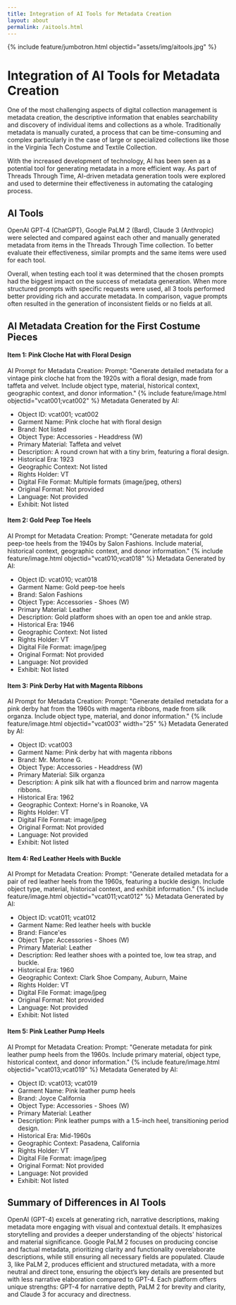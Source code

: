 ```yaml
---
title: Integration of AI Tools for Metadata Creation
layout: about
permalink: /aitools.html
---
```

{% include feature/jumbotron.html objectid="assets/img/aitools.jpg" %}
# Integration of AI Tools for Metadata Creation
One of the most challenging aspects of digital collection management is metadata creation, the descriptive information that enables searchability and discovery of individual items and collections as a whole. Traditionally metadata is manually curated, a process that can be time-consuming and complex particularly in the case of large or specialized collections like those in the Virginia Tech Costume and Textile Collection.

With the increased development of technology, AI has been seen as a potential tool for generating metadata in a more efficient way. As part of Threads Through Time, AI-driven metadata generation tools were explored and used to determine their effectiveness in automating the cataloging process.  

## AI Tools
OpenAI GPT-4 (ChatGPT), Google PaLM 2 (Bard), Claude 3 (Anthropic) were selected and compared against each other and manually generated metadata from items in the Threads Through Time collection. To better evaluate their effectiveness, similar prompts and the same items were used for each tool.

Overall, when testing each tool it was determined that the chosen prompts had the biggest impact on the success of metadata generation. When more structured prompts with specific requests were used, all 3 tools performed better providing rich and accurate metadata. In comparison, vague prompts often resulted in the generation of inconsistent fields or no fields at all.
## AI Metadata Creation for the First Costume Pieces
#### Item 1: Pink Cloche Hat with Floral Design
AI Prompt for Metadata Creation:
Prompt: "Generate detailed metadata for a vintage pink cloche hat from the 1920s with a floral design, made from taffeta and velvet. Include object type, material, historical context, geographic context, and donor information."
{% include feature/image.html objectid="vcat001;vcat002" %}
Metadata Generated by AI:
- Object ID: vcat001; vcat002
- Garment Name: Pink cloche hat with floral design
- Brand: Not listed
- Object Type: Accessories - Headdress (W)
- Primary Material: Taffeta and velvet
- Description: A round crown hat with a tiny brim, featuring a floral design.
- Historical Era: 1923
- Geographic Context: Not listed
- Rights Holder: VT
- Digital File Format: Multiple formats (image/jpeg, others)
- Original Format: Not provided
- Language: Not provided
- Exhibit: Not listed

#### Item 2: Gold Peep Toe Heels
AI Prompt for Metadata Creation:
Prompt: "Generate metadata for gold peep-toe heels from the 1940s by Salon Fashions. Include material, historical context, geographic context, and donor information."
{% include feature/image.html objectid="vcat010;vcat018" %}
Metadata Generated by AI:
- Object ID: vcat010; vcat018
- Garment Name: Gold peep-toe heels
- Brand: Salon Fashions
- Object Type: Accessories - Shoes (W)
- Primary Material: Leather
- Description: Gold platform shoes with an open toe and ankle strap.
- Historical Era: 1946
- Geographic Context: Not listed
- Rights Holder: VT
- Digital File Format: image/jpeg
- Original Format: Not provided
- Language: Not provided
- Exhibit: Not listed

#### Item 3: Pink Derby Hat with Magenta Ribbons
AI Prompt for Metadata Creation:
Prompt: "Generate detailed metadata for a pink derby hat from the 1960s with magenta ribbons, made from silk organza. Include object type, material, and donor information."
{% include feature/image.html objectid="vcat003" width="25" %}
Metadata Generated by AI:
- Object ID: vcat003
- Garment Name: Pink derby hat with magenta ribbons
- Brand: Mr. Mortone G.
- Object Type: Accessories - Headdress (W)
- Primary Material: Silk organza
- Description: A pink silk hat with a flounced brim and narrow magenta ribbons.
- Historical Era: 1962
- Geographic Context: Horne's in Roanoke, VA
- Rights Holder: VT
- Digital File Format: image/jpeg
- Original Format: Not provided
- Language: Not provided
- Exhibit: Not listed

#### Item 4: Red Leather Heels with Buckle
AI Prompt for Metadata Creation:
Prompt: "Generate detailed metadata for a pair of red leather heels from the 1960s, featuring a buckle design. Include object type, material, historical context, and exhibit information."
{% include feature/image.html objectid="vcat011;vcat012" %}
Metadata Generated by AI:
- Object ID: vcat011; vcat012
- Garment Name: Red leather heels with buckle
- Brand: Fiance'es
- Object Type: Accessories - Shoes (W)
- Primary Material: Leather
- Description: Red leather shoes with a pointed toe, low tea strap, and buckle.
- Historical Era: 1960
- Geographic Context: Clark Shoe Company, Auburn, Maine
- Rights Holder: VT
- Digital File Format: image/jpeg
- Original Format: Not provided
- Language: Not provided
- Exhibit: Not listed

#### Item 5: Pink Leather Pump Heels
AI Prompt for Metadata Creation:
Prompt: "Generate metadata for pink leather pump heels from the 1960s. Include primary material, object type, historical context, and donor information."
{% include feature/image.html objectid="vcat013;vcat019" %}
Metadata Generated by AI:
- Object ID: vcat013; vcat019
- Garment Name: Pink leather pump heels
- Brand: Joyce California
- Object Type: Accessories - Shoes (W)
- Primary Material: Leather
- Description: Pink leather pumps with a 1.5-inch heel, transitioning period design.
- Historical Era: Mid-1960s
- Geographic Context: Pasadena, California
- Rights Holder: VT
- Digital File Format: image/jpeg
- Original Format: Not provided
- Language: Not provided
- Exhibit: Not listed
## Summary of Differences in AI Tools
OpenAI (GPT-4) excels at generating rich, narrative descriptions, making metadata more engaging with visual and contextual details. It emphasizes storytelling and provides a deeper understanding of the objects' historical and material significance. Google PaLM 2 focuses on producing concise and factual metadata, prioritizing clarity and functionality overelaborate descriptions, while still ensuring all necessary fields are populated. Claude 3, like PaLM 2, produces efficient and structured metadata, with a more neutral and direct tone, ensuring the object’s key details are presented but with less narrative elaboration compared to GPT-4. Each platform offers unique strengths: GPT-4 for narrative depth, PaLM 2 for brevity and clarity, and Claude 3 for accuracy and directness.

